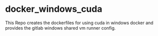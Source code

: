 # docker_windows_cuda
This Repo creates the dockerfiles for using cuda in windows docker and provides the gitlab windows shared vm runner config.
